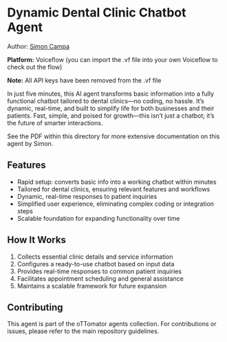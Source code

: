 # Dynamic Dental Clinic Chatbot Agent

Author: [Simon Campa](https://fluff-coaster-300.notion.site/AI-made-simple-watch-your-business-grow-16a5148e646f80ba9226e11482d6f2e5)

**Platform:** Voiceflow (you can import the .vf file into your own Voiceflow to check out the flow)

**Note:** All API keys have been removed from the .vf file

In just five minutes, this AI agent transforms basic information into a fully functional chatbot tailored to dental clinics—no coding, no hassle. It’s dynamic, real-time, and built to simplify life for both businesses and their patients. Fast, simple, and poised for growth—this isn’t just a chatbot; it’s the future of smarter interactions.

See the PDF within this directory for more extensive documentation on this agent by Simon.

## Features

- Rapid setup: converts basic info into a working chatbot within minutes  
- Tailored for dental clinics, ensuring relevant features and workflows  
- Dynamic, real-time responses to patient inquiries  
- Simplified user experience, eliminating complex coding or integration steps  
- Scalable foundation for expanding functionality over time  

## How It Works

1. Collects essential clinic details and service information  
2. Configures a ready-to-use chatbot based on input data  
3. Provides real-time responses to common patient inquiries  
4. Facilitates appointment scheduling and general assistance  
5. Maintains a scalable framework for future expansion  

## Contributing

This agent is part of the oTTomator agents collection. For contributions or issues, please refer to the main repository guidelines.

